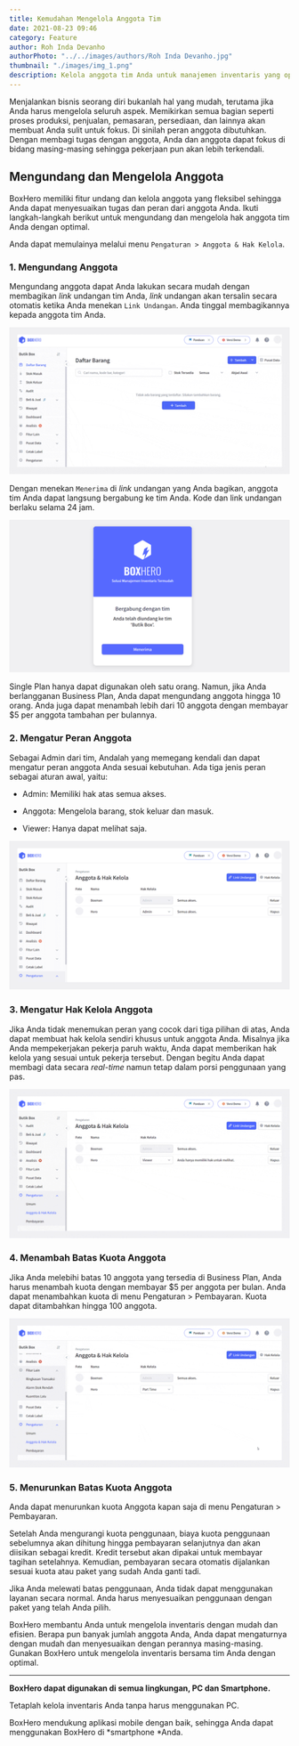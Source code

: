 ```yaml
---
title: Kemudahan Mengelola Anggota Tim
date: 2021-08-23 09:46
category: Feature
author: Roh Inda Devanho
authorPhoto: "../../images/authors/Roh Inda Devanho.jpg"
thumbnail: "./images/img_1.png"
description: Kelola anggota tim Anda untuk manajemen inventaris yang optimal.
---
```


Menjalankan bisnis seorang diri bukanlah hal yang mudah, terutama jika Anda harus mengelola seluruh aspek. Memikirkan semua bagian seperti proses produksi, penjualan, pemasaran, persediaan, dan lainnya akan membuat Anda sulit untuk fokus. Di sinilah peran anggota dibutuhkan. Dengan membagi tugas dengan anggota, Anda dan anggota dapat fokus di bidang masing-masing sehingga pekerjaan pun akan lebih terkendali.

## Mengundang dan Mengelola Anggota

BoxHero memiliki fitur undang dan kelola anggota yang fleksibel sehingga Anda dapat menyesuaikan tugas dan peran dari anggota Anda. Ikuti langkah-langkah berikut untuk mengundang dan mengelola hak anggota tim Anda dengan optimal.

Anda dapat memulainya melalui menu `Pengaturan > Anggota & Hak Kelola`.

### 1. Mengundang Anggota

Mengundang anggota dapat Anda lakukan secara mudah dengan membagikan *link* undangan tim Anda, *link* undangan akan tersalin secara otomatis ketika Anda menekan `Link Undangan`. Anda tinggal membagikannya kepada anggota tim Anda.

![Mengundang Anggota-Fitur undang anggota](images/img_2.gif)

Dengan menekan `Menerima` di *link* undangan yang Anda bagikan, anggota tim Anda dapat langsung bergabung ke tim Anda. Kode dan link undangan berlaku selama 24 jam.

![Pesan undangan BoxHero](images/img_3.png)

<caution-box>

Single Plan hanya dapat digunakan oleh satu orang. Namun, jika Anda berlangganan Business Plan, Anda dapat mengundang anggota hingga 10 orang. Anda juga dapat menambah lebih dari 10 anggota dengan membayar $5 per anggota tambahan per bulannya.

</caution-box>

### 2. Mengatur Peran Anggota

Sebagai Admin dari tim, Andalah yang memegang kendali dan dapat mengatur peran anggota Anda sesuai kebutuhan. Ada tiga jenis peran sebagai aturan awal, yaitu:

- Admin: Memiliki hak atas semua akses.

- Anggota: Mengelola barang, stok keluar dan masuk.

- Viewer: Hanya dapat melihat saja.

![Fitur peran anggota](images/img_4.gif)

### 3. Mengatur Hak Kelola Anggota

Jika Anda tidak menemukan peran yang cocok dari tiga pilihan di atas, Anda dapat membuat hak kelola sendiri khusus untuk anggota Anda. Misalnya jika Anda mempekerjakan pekerja paruh waktu, Anda dapat memberikan hak kelola yang sesuai untuk pekerja tersebut. Dengan begitu Anda dapat membagi data secara *real-time* namun tetap dalam porsi penggunaan yang pas.

![Fitur hak kelola anggota](images/img_5.gif)

### 4. Menambah Batas Kuota Anggota

Jika Anda melebihi batas 10 anggota yang tersedia di Business Plan, Anda harus menambah kuota dengan membayar $5 per anggota per bulan. Anda dapat menambahkan kuota di menu Pengaturan > Pembayaran. Kuota dapat ditambahkan hingga 100 anggota.

![Fitur penambahan dan pengurangan batas penggunaan](images/img_6.gif)

### 5. Menurunkan Batas Kuota Anggota

Anda dapat menurunkan kuota Anggota kapan saja di menu Pengaturan > Pembayaran.

Setelah Anda mengurangi kuota penggunaan, biaya kuota penggunaan sebelumnya akan dihitung hingga pembayaran selanjutnya dan akan diisikan sebagai kredit. Kredit tersebut akan dipakai untuk membayar tagihan setelahnya. Kemudian, pembayaran secara otomatis dijalankan sesuai kuota atau paket yang sudah Anda ganti tadi.

<caution-box>

Jika Anda melewati batas penggunaan, Anda tidak dapat menggunakan layanan secara normal. Anda harus menyesuaikan penggunaan dengan paket yang telah Anda pilih.

</caution-box>

BoxHero membantu Anda untuk mengelola inventaris dengan mudah dan efisien. Berapa pun banyak jumlah anggota Anda, Anda dapat mengaturnya dengan mudah dan menyesuaikan dengan perannya masing-masing. Gunakan BoxHero untuk mengelola inventaris bersama tim Anda dengan optimal.



<hr/>

<tip-box>

**BoxHero dapat digunakan di semua lingkungan, PC dan ****Smartphone****.**

Tetaplah kelola inventaris Anda tanpa harus menggunakan PC.

BoxHero mendukung aplikasi mobile dengan baik, sehingga Anda dapat menggunakan BoxHero di *smartphone *Anda.

</tip-box>



